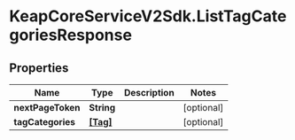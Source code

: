 # KeapCoreServiceV2Sdk.ListTagCategoriesResponse

## Properties

Name | Type | Description | Notes
------------ | ------------- | ------------- | -------------
**nextPageToken** | **String** |  | [optional] 
**tagCategories** | [**[Tag]**](Tag.md) |  | [optional] 


